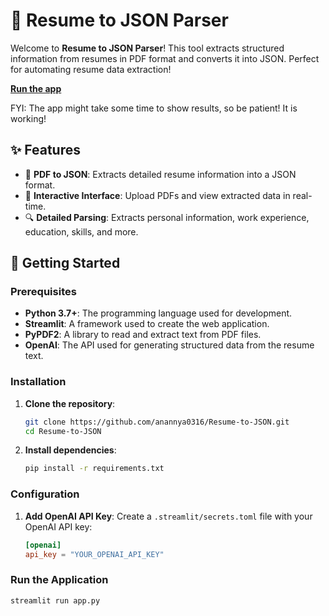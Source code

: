# 📄 Resume to JSON Parser

Welcome to **Resume to JSON Parser**! This tool extracts structured information from resumes in PDF format and converts it into JSON. Perfect for automating resume data extraction!

**[Run the app](https://resume-to-json.streamlit.app/)**

FYI: The app might take some time to show results, so be patient! It is working!

## ✨ Features

- 📂 **PDF to JSON**: Extracts detailed resume information into a JSON format.
- 💬 **Interactive Interface**: Upload PDFs and view extracted data in real-time.
- 🔍 **Detailed Parsing**: Extracts personal information, work experience, education, skills, and more.

## 🚀 Getting Started

### Prerequisites

- **Python 3.7+**: The programming language used for development.
- **Streamlit**: A framework used to create the web application.
- **PyPDF2**: A library to read and extract text from PDF files.
- **OpenAI**: The API used for generating structured data from the resume text.

### Installation

1. **Clone the repository**:
    ```sh
    git clone https://github.com/anannya0316/Resume-to-JSON.git
    cd Resume-to-JSON
    ```

2. **Install dependencies**:
    ```sh
    pip install -r requirements.txt
    ```

### Configuration

1. **Add OpenAI API Key**:
    Create a `.streamlit/secrets.toml` file with your OpenAI API key:
    ```toml
    [openai]
    api_key = "YOUR_OPENAI_API_KEY"
    ```

### Run the Application

```sh
streamlit run app.py

